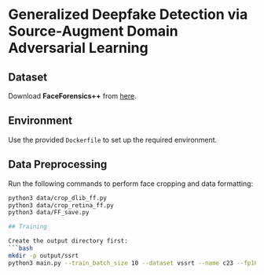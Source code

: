 # Generalized Deepfake Detection via Source-Augment Domain Adversarial Learning

## Dataset

Download **FaceForensics++** from [here](https://github.com/ondyari/FaceForensics).

## Environment

Use the provided `Dockerfile` to set up the required environment.

## Data Preprocessing

Run the following commands to perform face cropping and data formatting:

```bash
python3 data/crop_dlib_ff.py
python3 data/crop_retina_ff.py
python3 data/FF_save.py

## Training

Create the output directory first:
```bash
mkdir -p output/ssrt
python3 main.py --train_batch_size 10 --dataset vssrt --name c23 --fp16

